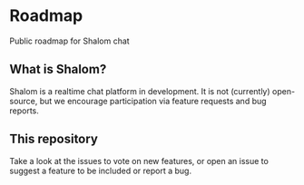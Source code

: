 # Roadmap

Public roadmap for Shalom chat

## What is Shalom?

Shalom is a realtime chat platform in development. It is not (currently) open-source, but we encourage participation via feature requests and bug reports.

## This repository

Take a look at the issues to vote on new features, or open an issue to suggest a feature to be included or report a bug.
